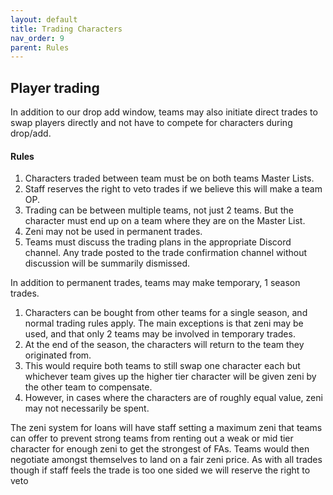 ```yaml
---
layout: default
title: Trading Characters
nav_order: 9
parent: Rules
---
```

## Player trading

In addition to our drop add window, teams may also initiate direct trades to swap players directly and not have to compete for
characters during drop/add. 

#### Rules

1. Characters traded between team must be on both teams Master Lists.
2. Staff reserves the right to veto trades if we believe this will make a team OP.
3. Trading can be between multiple teams, not just 2 teams. But the character must end up on a team where they are on the Master List.
4. Zeni may not be used in permanent trades.
5. Teams must discuss the trading plans in the appropriate Discord channel. Any trade posted to the trade confirmation channel without discussion will be summarily dismissed.

In addition to permanent trades, teams may make temporary, 1 season trades.

1. Characters can be bought from other teams for a single season, and normal trading rules apply.  The main exceptions is that zeni may be used, and that only 2 teams may be involved in temporary trades.
2. At the end of the season, the characters will return to the team they originated from.
3. This would require both teams to still swap one character each but whichever team gives up the higher tier character will be given zeni by the other team to compensate.
4. However, in cases where the characters are of roughly equal value, zeni may not necessarily be spent.

The zeni system for loans will  have staff setting a maximum zeni that teams can offer to prevent strong teams from renting out a weak or mid tier character for enough zeni to get the strongest of FAs. Teams would then negotiate amongst themselves to land on a fair zeni price. As with all trades though if staff feels the trade is too one sided we will reserve the right to veto